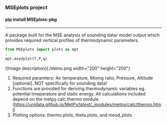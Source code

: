 ### MSEplots project
#### pip install MSEplots-pkg
------
A package built for the MSE analysis of sounding data/ model output which provides required vertical profiles of thermodynamic parameters.

```python
from MSEplots import plots as mpt
:
mpt.msedplot(T,P,q)
```
![Image description](./demo.png width="200" height="200")

1. Required paramters: Air temperature, Mixing ratio, Pressure, Altitude [optional]. NOT specifically for sounding data!
2. Functions are provided for deriving thermodynamic variables eg. potential tmeperature and static energy. All calculations included depend on the metpy.calc.thermo module.
(https://unidata.github.io/MetPy/latest/_modules/metpy/calc/thermo.html)
3. Plotting options: thermo.plots, theta.plots, and mesd_plots
